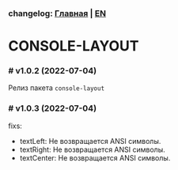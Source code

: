 ### changelog: [Главная](./../README.md) | [EN](./CHANGELOG-EN.md)

# CONSOLE-LAYOUT

### # v1.0.2 (2022-07-04)

Релиз пакета `console-layout`

### # v1.0.3 (2022-07-04)

fixs:

- textLeft: Не возвращается ANSI символы.
- textRight: Не возвращается ANSI символы.
- textCenter: Не возвращается ANSI символы.
